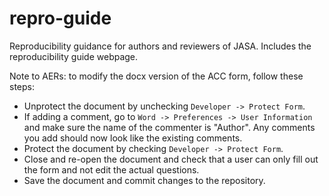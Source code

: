 # repro-guide
Reproducibility guidance for authors and reviewers of JASA. Includes the reproducibility guide webpage.

Note to AERs: to modify the docx version of the ACC form, follow these steps:

  - Unprotect the document by unchecking `Developer -> Protect Form`.
  - If adding a comment, go to `Word -> Preferences -> User Information` and make sure the name of the commenter is "Author". Any comments you add should now look like the existing comments.
  - Protect the document by checking `Developer -> Protect Form`.
  - Close and re-open the document and check that a user can only fill out the form and not edit the actual questions.
  - Save the document and commit changes to the repository.
